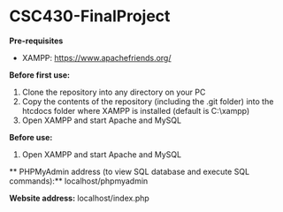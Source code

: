 # CSC430-FinalProject

**Pre-requisites**
- XAMPP: https://www.apachefriends.org/

**Before first use:**
  1) Clone the repository into any directory on your PC
  2) Copy the contents of the repository (including the .git folder) into the htcdocs folder where XAMPP is installed (default is C:\xampp\)
  3) Open XAMPP and start Apache and MySQL
 
**Before use:**
  1) Open XAMPP and start Apache and MySQL
  
  ** PHPMyAdmin address (to view SQL database and execute SQL commands):**
   localhost/phpmyadmin
  
  **Website address:**
  localhost/index.php
    
